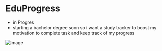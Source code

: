 # EduProgress

- in Progres
- starting a bachelor degree soon so i want a study tracker to boost my motivation to complete task and keep track of my progress

![image](https://github.com/user-attachments/assets/7f01fe57-ac0d-4d22-be93-8b5a2468a9ae)
